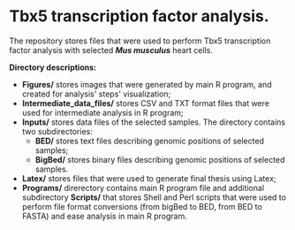 # Tbx5 transcription factor analysis.

The repository stores files that were used to perform Tbx5 transcription
factor analysis with selected ***Mus musculus*** heart cells.

**Directory descriptions:**
- **Figures/** stores images that were generated by main R program, and
created for analysis' steps' visualization;
- **Intermediate_data_files/** stores CSV and TXT format files that were used
for intermediate analysis in R program;
- **Inputs/** stores data files of the selected samples. The directory
contains two subdirectories:
  - **BED/** stores text files describing genomic positions of
  selected samples;
  - **BigBed/** stores binary files describing genomic positions of
  selected samples.
- **Latex/** stores files that were used to generate final thesis using
Latex;
- **Programs/** direrectory contains main R program file and additional
subdirectory **Scripts/** that stores Shell and Perl scripts that were
used to perform file format conversions (from bigBed to BED, from BED
to FASTA) and ease analysis in main R program.
